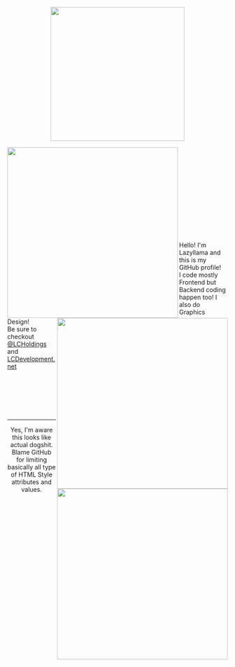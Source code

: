 
<p align="center">
  <a href="https://spotify-github-profile.vercel.app/api/view?uid=123simon4&redirect=true"><img src="https://spotify-github-profile.vercel.app/api/view?uid=123simon4&cover_image=true&theme=default&show_offline=true&background_color=121212&interchange=false&bar_color=25bee4&bar_color_cover=true" width="306" > </a>
</p>

<div>
  <span><a href="https://discord.com/users/754965470888722484"><img src="https://lanyard-profile-readme.vercel.app/api/754965470888722484?bg=121212" width="390" align="left"></a></span>
  <span><a href="#"><img src="https://github-readme-stats-sigma-five.vercel.app/api/top-langs/?username=lazylllama&layout=compact&theme=radical&border_radius=8&hide_border=true&bg_color=30,00bef2,d600f2&title_color=fff&text_color=fff" align="right" width="390"></a></span>
  
  <br>
  <span><a href="#"><img src="https://github-readme-stats.vercel.app/api?username=lazylllama&show_icons=true&theme=transparent&border_radius=8&hide_border=true&bg_color=30,d600f2,00bef2&title_color=fff&text_color=fff" align="right" width="390"></a></span>
</div>

<br><br><br><br><br><br><br><br><br><br>
<p align="left">
  Hello! I'm Lazyllama and this is my GitHub profile! <br>
  I code mostly Frontend but Backend coding happen too! I also do Graphics Design!<br>
  Be sure to checkout <a href="https://github.com/lcholdings" target="_blank" rel="noreferrer">@LCHoldings</a> and <a href="https://lcdevelopment.net" target="_blank" rel="noreferrer">LCDevelopment.net</a>
</p>  

<br><br><br><br><br>

<hr>

<p align="center">
  Yes, I'm aware this looks like actual dogshit. Blame GitHub for limiting basically all type of HTML Style attributes and values.
</p>
